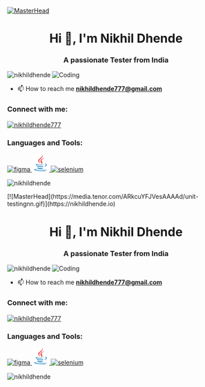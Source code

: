 [![MasterHead](https://media.tenor.com/U3gdp2isP3EAAAAd/programming-software-testing.gif)](https://nikhildhende.io)
<h1 align="center">Hi 👋, I'm Nikhil Dhende</h1>
<h3 align="center">A passionate Tester from India</h3>
<img align="right" alt="Coding" width="400" src="https://cdn.dribbble.com/users/1162077/screenshots/3848914/programmer.gif">

<p align="left"> <img src="https://komarev.com/ghpvc/?username=nikhildhende&label=Profile%20views&color=0e75b6&style=flat" alt="nikhildhende" /> </p>

- 📫 How to reach me **nikhildhende777@gmail.com**

<h3 align="left">Connect with me:</h3>
<p align="left">
<a href="https://linkedin.com/in/nikhildhende777" target="blank"><img align="center" src="https://raw.githubusercontent.com/rahuldkjain/github-profile-readme-generator/master/src/images/icons/Social/linked-in-alt.svg" alt="nikhildhende777" height="30" width="40" /></a>
</p>

<h3 align="left">Languages and Tools:</h3>
<p align="left"> <a href="https://www.figma.com/" target="_blank" rel="noreferrer"> <img src="https://www.vectorlogo.zone/logos/figma/figma-icon.svg" alt="figma" width="40" height="40"/> </a> <a href="https://www.java.com" target="_blank" rel="noreferrer"> <img src="https://raw.githubusercontent.com/devicons/devicon/master/icons/java/java-original.svg" alt="java" width="40" height="40"/> </a> <a href="https://www.selenium.dev" target="_blank" rel="noreferrer"> <img src="https://raw.githubusercontent.com/detain/svg-logos/780f25886640cef088af994181646db2f6b1a3f8/svg/selenium-logo.svg" alt="selenium" width="40" height="40"/> </a> </p>

<p><img align="center" src="https://github-readme-stats.vercel.app/api/top-langs?username=nikhildhende&show_icons=true&locale=en&layout=compact" alt="nikhildhende" /></p>
[![MasterHead](https://media.tenor.com/ARkcuYFJVesAAAAd/unit-testingnn.gif)](https://nikhildhende.io)
<h1 align="center">Hi 👋, I'm Nikhil Dhende</h1>
<h3 align="center">A passionate Tester from India</h3>
<img align="right" alt="Coding" width="400" src="https://cdn.dribbble.com/users/1162077/screenshots/3848914/programmer.gif">

<p align="left"> <img src="https://komarev.com/ghpvc/?username=nikhildhende&label=Profile%20views&color=0e75b6&style=flat" alt="nikhildhende" /> </p>

- 📫 How to reach me **nikhildhende777@gmail.com**

<h3 align="left">Connect with me:</h3>
<p align="left">
<a href="https://linkedin.com/in/nikhildhende777" target="blank"><img align="center" src="https://raw.githubusercontent.com/rahuldkjain/github-profile-readme-generator/master/src/images/icons/Social/linked-in-alt.svg" alt="nikhildhende777" height="30" width="40" /></a>
</p>

<h3 align="left">Languages and Tools:</h3>
<p align="left"> <a href="https://www.figma.com/" target="_blank" rel="noreferrer"> <img src="https://www.vectorlogo.zone/logos/figma/figma-icon.svg" alt="figma" width="40" height="40"/> </a> <a href="https://www.java.com" target="_blank" rel="noreferrer"> <img src="https://raw.githubusercontent.com/devicons/devicon/master/icons/java/java-original.svg" alt="java" width="40" height="40"/> </a> <a href="https://www.selenium.dev" target="_blank" rel="noreferrer"> <img src="https://raw.githubusercontent.com/detain/svg-logos/780f25886640cef088af994181646db2f6b1a3f8/svg/selenium-logo.svg" alt="selenium" width="40" height="40"/> </a> </p>

<p><img align="center" src="https://github-readme-stats.vercel.app/api/top-langs?username=nikhildhende&show_icons=true&locale=en&layout=compact" alt="nikhildhende" /></p>
